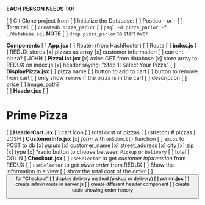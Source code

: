 **EACH PERSON NEEDS TO:**

[ ] Git Clone project from 
[ ] Initialize the Database:
    [ ] Postico
        *- or -*
    [ ] Terminal:
        [ ] `createdb pizza_parlor`
        [ ] `psql -d pizza_parlor -f ./database.sql`
            **NOTE**
            [ ] `drop pizza_parlor` to start over


**Components**
[ ] **App.jsx**
    [ ] Router (from HashRouter)
    [ ] Route
[ ] **index.js**
    [ ] REDUX stores
        [x] pizzas as array
        [x] customer information
        [ ] current pizza?
[ JOHN ] **PizzaList.jsx**
    [x] axios GET from database
    [x] store array to REDUX on index.js
    [x] header saying: "Step 1: Select Your Pizza"
    [ ] **DisplayPizza.jsx**
        [ ] pizza name
        [ ] button to add to cart
        [ ] button to remove from cart
            [ ] only show `remove` if the pizza is in the cart
        [ ] description
        [ ] price
        [ ] image_path?    
[ ] **Header.jsx**
    [ ] <h1> Prime Pizza </h1>
    [ ] **HeaderCart.jsx**
        [ ] cart icon
        [ ] total cost of pizzas
        [ ] (stretch) # pizzas
[ JOSH ] **CustomerInfo.jsx**
    [x] *form* with `onSubmit()` function
        [ ] `axios` to POST to db
        [x] *inputs*
            [x] customer_name
            [x] street_address
            [x] city
            [x] zip
            [x] type
                [x] *radio button to choose between `Pickup` or `Delivery`
            [ ] total
[ COLIN ] **Checkout.jsx**
    [ ] `useSelector` to get *customer information* from REDUX
    [ ] `useSelector` to get *pizza order* from REDUX
        [ ] Show the information in a <table> view
    [ ] show the total cost of the order
    [ ] <button> for "Checkout"
    [ ] display delivery method (pickup or delivery)
[ ] **admin.jsx**
    [ ] create admin route in server.js
    [ ] create different header component
    [ ] create table showing order history